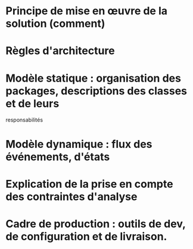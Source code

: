 # Principe de mise en œuvre de la solution (comment)
# Règles d'architecture
# Modèle statique : organisation des packages, descriptions des classes et de leurs
responsabilités
# Modèle dynamique : flux des événements, d'états
# Explication de la prise en compte des contraintes d'analyse
# Cadre de production : outils de dev, de configuration et de livraison.